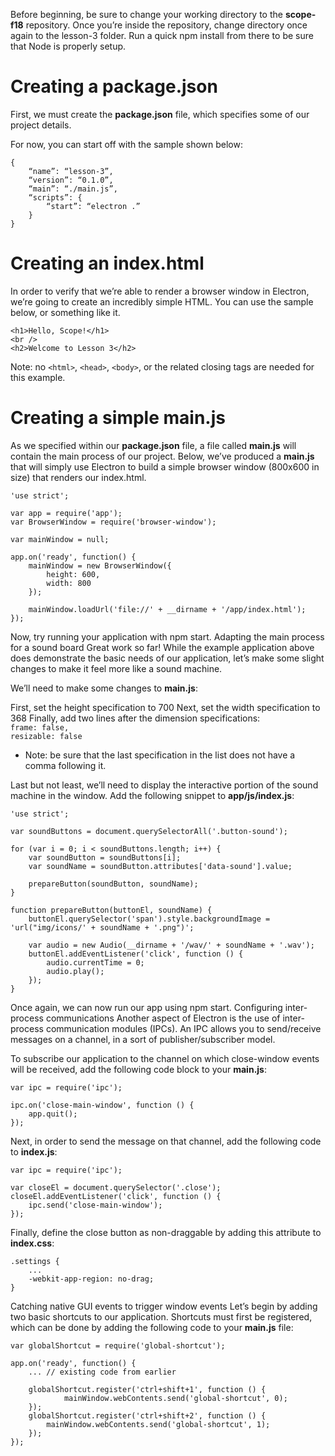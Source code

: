 Before beginning, be sure to change your working directory to the **scope-f18** repository.  Once you’re inside the repository, change directory once again to the lesson-3 folder.  Run a quick npm install from there to be sure that Node is properly setup.
# Creating a package.json
First, we must create the **package.json** file, which specifies some of our project details.

For now, you can start off with the sample shown below:
```
{
	“name”: “lesson-3”,
	“version”: “0.1.0”,
	“main”: “./main.js”,
	“scripts”: {
		“start”: “electron .”
	}
}
```
# Creating an index.html
In order to verify that we’re able to render a browser window in Electron, we’re going to create an incredibly simple HTML.  You can use the sample below, or something like it.
```
<h1>Hello, Scope!</h1>
<br />
<h2>Welcome to Lesson 3</h2>
```
Note: no `<html>`, `<head>`, `<body>`, or the related closing tags are needed for this example.
# Creating a simple main.js
As we specified within our **package.json** file, a file called **main.js** will contain the main process of our project.  Below, we’ve produced a **main.js** that will simply use Electron to build a simple browser window (800x600 in size) that renders our index.html.
```
'use strict';

var app = require('app');
var BrowserWindow = require('browser-window');

var mainWindow = null;

app.on('ready', function() {
    mainWindow = new BrowserWindow({
        height: 600,
        width: 800
    });

    mainWindow.loadUrl('file://' + __dirname + '/app/index.html');
});
```
Now, try running your application with npm start.
Adapting the main process for a sound board
Great work so far!  While the example application above does demonstrate the basic needs of our application, let’s make some slight changes to make it feel more like a sound machine.

We’ll need to make some changes to **main.js**:

First, set the height specification to 700
Next, set the width specification to 368
Finally, add two lines after the dimension specifications:  
`frame: false,`  
`resizable: false`  
* Note: be sure that the last specification in the list does not have a comma following it.

Last but not least, we’ll need to display the interactive portion of the sound machine in the window.  Add the following snippet to **app/js/index.js**:
```
'use strict';

var soundButtons = document.querySelectorAll('.button-sound');

for (var i = 0; i < soundButtons.length; i++) {
    var soundButton = soundButtons[i];
    var soundName = soundButton.attributes['data-sound'].value;

    prepareButton(soundButton, soundName);
}

function prepareButton(buttonEl, soundName) {
    buttonEl.querySelector('span').style.backgroundImage = 'url("img/icons/' + soundName + '.png")';

    var audio = new Audio(__dirname + '/wav/' + soundName + '.wav');
    buttonEl.addEventListener('click', function () {
        audio.currentTime = 0;
        audio.play();
    });
}
```
Once again, we can now run our app using npm start.
Configuring inter-process communications
Another aspect of Electron is the use of inter-process communication modules (IPCs).  An IPC allows you to send/receive messages on a channel, in a sort of publisher/subscriber model.

To subscribe our application to the channel on which close-window events will be received, add the following code block to your **main.js**:
```
var ipc = require('ipc');

ipc.on('close-main-window', function () {
    app.quit();
});
```
Next, in order to send the message on that channel, add the following code to **index.js**:
```
var ipc = require('ipc');

var closeEl = document.querySelector('.close');
closeEl.addEventListener('click', function () {
    ipc.send('close-main-window');
});
```
Finally, define the close button as non-draggable by adding this attribute to **index.css**:
```
.settings {
    ...
    -webkit-app-region: no-drag;
}
```
Catching native GUI events to trigger window events
Let’s begin by adding two basic shortcuts to our application.  Shortcuts must first be registered, which can be done by adding the following code to your **main.js** file:

```
var globalShortcut = require('global-shortcut');

app.on('ready', function() {
    ... // existing code from earlier

    globalShortcut.register('ctrl+shift+1', function () {
            mainWindow.webContents.send('global-shortcut', 0);
    });
    globalShortcut.register('ctrl+shift+2', function () {
        mainWindow.webContents.send('global-shortcut', 1);
    });
});
```
